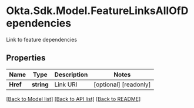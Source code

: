 # Okta.Sdk.Model.FeatureLinksAllOfDependencies
Link to feature dependencies

## Properties

Name | Type | Description | Notes
------------ | ------------- | ------------- | -------------
**Href** | **string** | Link URI | [optional] [readonly] 

[[Back to Model list]](../README.md#documentation-for-models) [[Back to API list]](../README.md#documentation-for-api-endpoints) [[Back to README]](../README.md)


